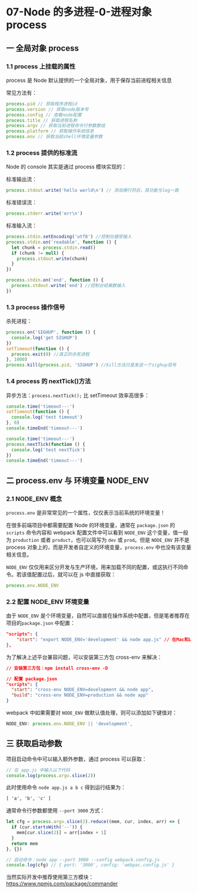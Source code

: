 # 07-Node 的多进程-0-进程对象 process

## 一 全局对象 process

### 1.1 process 上挂载的属性

process 是 Node 默认提供的一个全局对象，用于保存当前进程相关信息

常见方法有：

```js
process.pid // 获取程序进程id
process.version // 获取node版本号
process.config // 查看node配置
process.title // 获取进程名称
process.argv // 获取当前进程命令行参数数组
process.platform // 获取操作系统信息
process.env // 获取当前shell环境变量参数
```

### 1.2 process 提供的标准流

Node 的 console 其实是通过 process 模块实现的：

标准输出流：

```js
process.stdout.write('hello world\n') // 添加换行符后，其功能与log一致
```

标准错误流：

```js
process.stderr.write('err\n')
```

标准输入流：

```js
process.stdin.setEncoding('utf8') //控制台接受输入
process.stdin.on('readable', function () {
  let chunk = process.stdin.read()
  if (chunk != null) {
    process.stdout.write(chunk)
  }
})

process.stdin.on('end', function () {
  process.stdout.write('end') //控制台结案数输入
})
```

### 1.3 process 操作信号

杀死进程：

```js
process.on('SIGHUP', function () {
  console.log('get SIGHUP')
})
setTimeout(function () {
  process.exit(0) //真正的杀死进程
}, 1000)
process.kill(process.pid, 'SIGHUP') //kill方法只是发送一个sighup信号
```

### 1.4 process 的 nextTick()方法

异步方法：`process.nextTick();` 比 setTimeout 效率高很多：

```js
console.time('timeout---')
setTimeout(function () {
  console.log('test timeout')
}, 0)
console.timeEnd('timeout---')

console.time('timeout---')
process.nextTick(function () {
  console.log('test nextTick')
})
console.timeEnd('timeout---')
```

## 二 process.env 与 环境变量 NODE_ENV

### 2.1 NODE_ENV 概念

`process.env` 是非常常见的一个属性，仅仅表示当前系统的环境变量！

在很多前端项目中都需要配置 Node 的环境变量，通常在 `package.json` 的 `scripts` 命令内容和 webpack 配置文件中可以看到 `NODE_ENV` 这个变量，值一般为 `production` 或者 `product`，也可以简写为 `dev` 或 `prod`。但是 `NODE_ENV` 并不是 process 对象上的，而是开发者自定义的环境变量，`process.env` 中也没有该变量相关信息。

`NODE_ENV` 仅仅用来区分开发与生产环境，用来加载不同的配置，或这执行不同命令。若该值配置过后，就可以在 js 中直接获取：

```js
process.env.NODE_ENV
```

### 2.2 配置 NODE_ENV 环境变量

由于 `NODE_ENV` 是个环境变量，自然可以直接在操作系统中配置，但是笔者推荐在项目的`package.json` 中配置：

```json
"scripts": {
    "start": "export NODE_ENV='development' && node app.js" // 在Mac和Linux上使用export， 在Win上export要换成set
},
```

为了解决上述平台兼容问题，可以安装第三方包 cross-env 来解决：

```json
// 安装第三方包：npm install cross-env -D

// 配置 package.json
"scripts": {
  "start": "cross-env NODE_ENV=development && node app",
  "build": "cross-env NODE_ENV=production && node app"
}
```

webpack 中如果需要对 `NODE_ENV` 做默认值处理，则可以添加如下键值对：

```js
NODE_ENV: process.env.NODE_ENV || 'development',
```

## 三 获取启动参数

项目启动命令中可以输入额外参数，通过 process 可以获取：

```js
// 在 app.js 中输入以下代码
console.log(process.argv.slice(2))
```

此时使用命令 `node app.js a b c` 得到运行结果为：

```txt
[ 'a', 'b', 'c' ]
```

通常命令行参数都使用 `--port 3000` 方式：

```js
let cfg = process.argv.slice(2).reduce((mem, cur, index, arr) => {
  if (cur.startsWith('--')) {
    mem[cur.slice(2)] = arr[index + 1]
  }
  return mem
}, {})

// 启动命令：node app --port 3000 --config webpack.config.js
console.log(cfg) // { port: '3000', config: 'webpac.config.js' }
```

当然实际开发中推荐使用第三方模块：<https://www.npmjs.com/package/commander>
